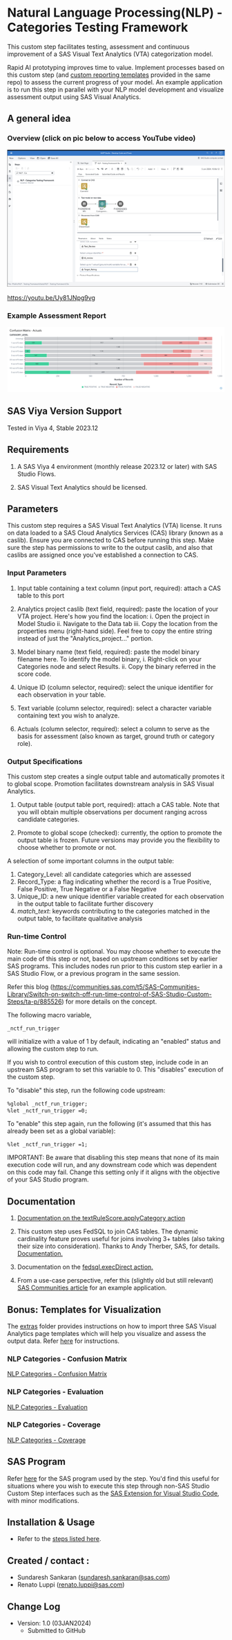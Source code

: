 # Natural Language Processing(NLP) - Categories Testing Framework

This custom step facilitates testing, assessment and continuous improvement of a SAS Visual Text Analytics (VTA) categorization model. 

Rapid AI prototyping improves time to value.  Implement processes based on this custom step (and [custom reporting templates](./extras/Import%20Report%20Templates.md) provided in the same repo) to assess the current progress of your model.  An example application is to run this step in parallel with your NLP model development and visualize assessment output using SAS Visual Analytics.

## A general idea 

### Overview (click on pic below to access YouTube video)

[![NLP - Categories Testing Framework](./img/NLP%20-%20Categories%20Testing%20Framework.png)](https://youtu.be/Uy81JNpg9vg)

https://youtu.be/Uy81JNpg9vg

### Example Assessment Report
![Example Report](./img/Example%20assessment%20Report.png)

## SAS Viya Version Support
Tested in Viya 4, Stable 2023.12

## Requirements

1. A SAS Viya 4 environment (monthly release 2023.12 or later) with SAS Studio Flows.

2. SAS Visual Text Analytics should be licensed.

## Parameters

This custom step requires a SAS Visual Text Analytics (VTA) license. It runs on data loaded to a SAS Cloud Analytics Services (CAS) library (known as a caslib). Ensure you are connected to CAS before running this step. Make sure the step has permissions to write to the output caslib, and also that caslibs are assigned once you've established a connection to CAS.

### Input Parameters

1. Input table containing a text column (input port, required): attach a CAS table to this port

2. Analytics project caslib (text field, required):  paste the location of your VTA project.  Here's how you find the location:
   i.   Open the project in Model Studio 
   ii.  Navigate to the Data tab
   iii. Copy the location from the properties menu (right-hand side).  Feel free to copy the entire string instead of just the \"Analytics_project...\" portion.

3. Model binary name (text field, required): paste the model binary filename here.  To identify the model binary, 
   i. Right-click on your Categories node and select Results.
  ii. Copy the binary referred in the score code.

4. Unique ID (column selector, required): select the unique identifier for each observation in your table.

5. Text variable (column selector, required): select a character variable containing text you wish to analyze.

6. Actuals (column selector, required): select a column to serve as the basis for assessment (also known as  target, ground truth or category role).

### Output Specifications

This custom step creates a single output table and automatically promotes it to global scope. Promotion facilitates downstream analysis in SAS Visual Analytics. 

1.  Output table (output table port, required): attach a CAS table.  Note that you will obtain multiple observations per document ranging across candidate categories. 

2.  Promote to global scope (checked):  currently, the option to promote the output table is frozen.  Future versions may provide you the flexibility to choose whether to promote or not.

A selection of some important columns in the output table:

1. Category_Level: all candidate categories which are assessed
2. Record_Type: a flag indicating whether the record is a True Positive, False Positive, True Negative or a False Negative
3. Unique_ID: a new unique identifier variable  created for each observation in the output table to facilitate further discovery
4.  _match_text_: keywords contributing to the categories matched in the output table, to facilitate qualitative analysis

### Run-time Control

Note: Run-time control is optional.  You may choose whether to execute the main code of this step or not, based on upstream conditions set by earlier SAS programs.  This includes nodes run prior to this custom step earlier in a SAS Studio Flow, or a previous program in the same session.

Refer this blog (https://communities.sas.com/t5/SAS-Communities-Library/Switch-on-switch-off-run-time-control-of-SAS-Studio-Custom-Steps/ta-p/885526) for more details on the concept.

The following macro variable,

```sas
_nctf_run_trigger
```

will initialize with a value of 1 by default, indicating an \"enabled\" status and allowing the custom step to run.

If you wish to control execution of this custom step, include code in an upstream SAS program to set this variable to 0.  This \"disables\" execution of the custom step.

To \"disable\" this step, run the following code upstream:

```sas
%global _nctf_run_trigger;
%let _nctf_run_trigger =0;
```

To \"enable\" this step again, run the following (it's assumed that this has already been set as a global variable):

```sas
%let _nctf_run_trigger =1;
```

IMPORTANT: Be aware that disabling this step means that none of its main execution code will run, and any  downstream code which was dependent on this code may fail.  Change this setting only if it aligns with the objective of your SAS Studio program.

## Documentation
1.  [Documentation on the textRuleScore.applyCategory action](https://go.documentation.sas.com/doc/en/pgmsascdc/default/casvtapg/cas-textrulescore-applycategory.htm)

2. This custom step uses FedSQL to join CAS tables.  The dynamic cardinality feature proves useful for joins involving 3+ tables (also taking their size into consideration).  Thanks to Andy Therber, SAS, for details.  [Documentation.](https://go.documentation.sas.com/doc/en/pgmsascdc/default/casfedsql/p0lrihvbn5xnfdn1a86poyhemp9f.htm)

3. Documentation on the [fedsql.execDirect action.](https://go.documentation.sas.com/doc/en/pgmsascdc/default/caspg/cas-fedsql-execdirect.htm)

4. From a use-case perspective, refer this (slightly old but still relevant) [SAS Communities article](https://communities.sas.com/t5/SAS-Communities-Library/Priming-the-pump-for-better-risk-assessment/ta-p/565370) for an example application. 

## Bonus: Templates for Visualization

The [extras](./extras/) folder provides instructions on how to import three SAS Visual Analytics page templates which will help you visualize and assess the output data.  Refer [here](/extras/Import%20Report%20Templates.md) for instructions.

### NLP Categories - Confusion Matrix

[NLP Categories - Confusion Matrix](./img/NLP%20Categories%20-%20Confusion%20Matrix.png)

### NLP Categories - Evaluation

[NLP Categories - Evaluation](./img/NLP%20Categories%20-%20Evaluation.png)

### NLP Categories - Coverage

[NLP Categories - Coverage](./img/NLP%20Categories%20-%20Coverage.png)

## SAS Program

Refer [here](./extras/NLP%20-%20Categories%20Testing%20Framework.sas) for the SAS program used by the step.  You'd find this useful for situations where you wish to execute this step through non-SAS Studio Custom Step interfaces such as the [SAS Extension for Visual Studio Code](https://github.com/sassoftware/vscode-sas-extension), with minor modifications. 


## Installation & Usage
- Refer to the [steps listed here](https://github.com/sassoftware/sas-studio-custom-steps#getting-started---making-a-custom-step-from-this-repository-available-in-sas-studio).

## Created / contact : 

- Sundaresh Sankaran (sundaresh.sankaran@sas.com)
- Renato Luppi (renato.luppi@sas.com)

## Change Log

* Version: 1.0  (03JAN2024)
  * Submitted to GitHub